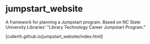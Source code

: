 # jumpstart_website
A framework for planning a Jumpstart program. Based on NC State University Libraries' "Library Technology Career Jumpstart Program."

[cullerth.github.io/jumpstart_website/index.html]

